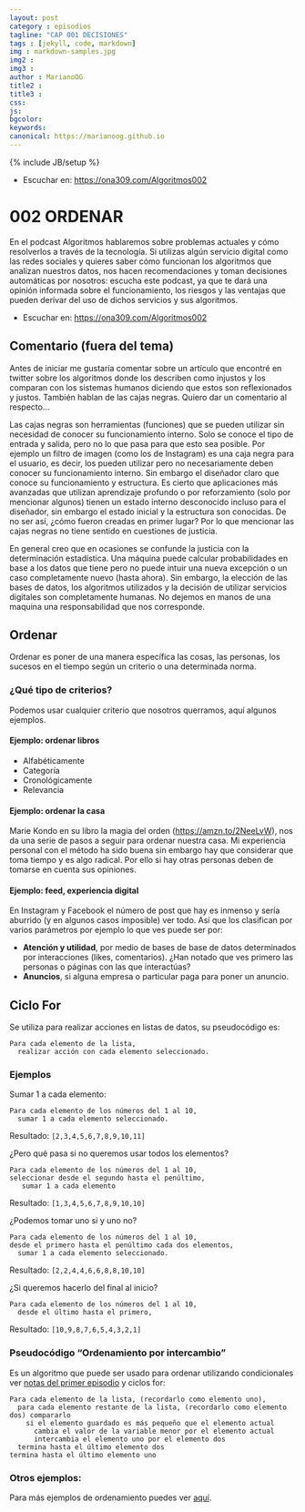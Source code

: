 ```yaml
---
layout: post
category : episodios
tagline: "CAP 001 DECISIONES"
tags : [jekyll, code, markdown]
img : markdown-samples.jpg
img2 : 
img3 : 
author : MarianoOG
title2 : 
title3 : 
css: 
js: 
bgcolor: 
keywords: 
canonical: https://marianoog.github.io
---
```

{% include JB/setup %}
* Escuchar en: https://ona309.com/Algoritmos002
<!--more-->

# 002 ORDENAR

En el podcast Algoritmos hablaremos sobre problemas actuales y cómo resolverlos a través de la tecnología. Si utilizas algún servicio digital como las redes sociales y quieres saber cómo funcionan los algoritmos que analizan nuestros datos, nos hacen recomendaciones y toman decisiones automáticas por nosotros: escucha este podcast, ya que te dará una opinión informada sobre el funcionamiento, los riesgos y las ventajas que pueden derivar del uso de dichos servicios y sus algoritmos.

* Escuchar en: https://ona309.com/Algoritmos002

## Comentario (fuera del tema)

Antes de iniciar me gustaría comentar sobre un artículo que encontré en twitter sobre los algoritmos donde los describen como injustos y los comparan con los sistemas humanos diciendo que estos son reflexionados y justos. También hablan de las cajas negras. Quiero dar un comentario al respecto…

Las cajas negras son herramientas (funciones) que se pueden utilizar sin necesidad de conocer su funcionamiento interno. Solo se conoce el tipo de entrada y salida, pero no lo que pasa para que esto sea posible. Por ejemplo un filtro de imagen (como los de Instagram) es una caja negra para el usuario, es decir, los pueden utilizar pero no necesariamente deben conocer su funcionamiento interno. Sin embargo el diseñador claro que conoce su funcionamiento y estructura. Es cierto que aplicaciones más avanzadas que utilizan aprendizaje profundo o por reforzamiento (solo por mencionar algunos) tienen un estado interno desconocido incluso para el diseñador, sin embargo el estado inicial y la estructura son conocidas. De no ser así, ¿cómo fueron creadas en primer lugar? Por lo que mencionar las cajas negras no tiene sentido en cuestiones de justicia.

En general creo que en ocasiones se confunde la justicia con la determinación estadística. Una máquina puede calcular probabilidades en base a los datos que tiene pero no puede intuir una nueva excepción o un caso completamente nuevo (hasta ahora). Sin embargo, la elección de las bases de datos, los algoritmos utilizados y la decisión de utilizar servicios digitales son completamente humanas. No dejemos en manos de una maquina una responsabilidad que nos corresponde.

## Ordenar

Ordenar es poner de una manera específica las cosas, las personas, los sucesos en el tiempo según un criterio o una determinada norma.

### ¿Qué tipo de criterios?

Podemos usar cualquier criterio que nosotros querramos, aquí algunos ejemplos.

#### Ejemplo: ordenar libros

* Alfabéticamente
* Categoría
* Cronológicamente
* Relevancia

#### Ejemplo: ordenar la casa

Marie Kondo en su libro la magia del orden (https://amzn.to/2NeeLvW), nos da una serie de pasos a seguir para ordenar nuestra casa.  Mi experiencia personal con el método ha sido buena sin embargo hay que considerar que toma tiempo y es algo radical. Por ello si hay otras personas deben de tomarse en cuenta sus opiniones.

#### Ejemplo: feed, experiencia digital

En Instagram y Facebook el número de post que hay es inmenso y sería aburrido (y en algunos casos imposible) ver todo. Así que los clasifican por varios parámetros por ejemplo lo que ves puede ser por:

* **Atención y utilidad**, por medio de bases de base de datos determinados por interacciones (likes, comentarios). ¿Han notado que ves primero las personas o páginas con las que interactúas?
* **Anuncios**, si alguna empresa o particular paga para poner un anuncio.

## Ciclo For

Se utiliza para realizar acciones en listas de datos, su pseudocódigo es:
```
Para cada elemento de la lista,
  realizar acción con cada elemento seleccionado.
```

### Ejemplos

Sumar 1 a cada elemento:
```
Para cada elemento de los números del 1 al 10,
  sumar 1 a cada elemento seleccionado.
```
Resultado: `[2,3,4,5,6,7,8,9,10,11]`

¿Pero qué pasa si no queremos usar todos los elementos?
```
Para cada elemento de los números del 1 al 10,
seleccionar desde el segundo hasta el penúltimo,
   sumar 1 a cada elemento
```
Resultado: `[1,3,4,5,6,7,8,9,10,10]`

¿Podemos tomar uno si y uno no?
```
Para cada elemento de los números del 1 al 10,
desde el primero hasta el penúltimo cada dos elementos,
  sumar 1 a cada elemento seleccionado.
```
Resultado: `[2,2,4,4,6,6,8,8,10,10]`

¿Si queremos hacerlo del final al inicio?
```
Para cada elemento de los números del 1 al 10,
  desde el último hasta el primero,
```
Resultado: `[10,9,8,7,6,5,4,3,2,1]`

### Pseudocódigo “Ordenamiento por intercambio”

Es un algoritmo que puede ser usado para ordenar utilizando condicionales ver [notas del primer episodio](https://ona309.com/001) y ciclos for:
```
Para cada elemento de la lista, (recordarlo como elemento uno),
  para cada elemento restante de la lista, (recordarlo como elemento dos) compararlo
    si el elemento guardado es más pequeño que el elemento actual
      cambia el valor de la variable menor por el elemento actual
      intercambia el elemento uno por el elemento dos
  termina hasta el último elemento dos
termina hasta el último elemento uno
```

### Otros ejemplos:

Para más ejemplos de ordenamiento puedes ver [aquí](https://www.toptal.com/developers/sorting-algorithms).